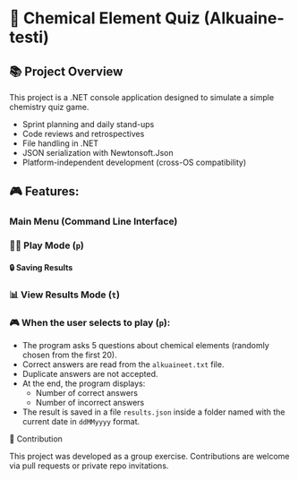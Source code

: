 # 🧪 Chemical Element Quiz (Alkuaine-testi)

## 📚 Project Overview

This project is a .NET console application designed to simulate a simple chemistry quiz game. 

- Sprint planning and daily stand-ups
- Code reviews and retrospectives
- File handling in .NET
- JSON serialization with Newtonsoft.Json
- Platform-independent development (cross-OS compatibility)



## 🎮 Features:

### Main Menu (Command Line Interface)

### 🧑‍🔬 Play Mode (`p`)

#### 🔒 Saving Results

### 📊 View Results Mode (`t`)

### 🎮 When the user selects to play (`p`):
- The program asks 5 questions about chemical elements (randomly chosen from the first 20).
- Correct answers are read from the `alkuaineet.txt` file.
- Duplicate answers are not accepted.
- At the end, the program displays:
  - Number of correct answers
  - Number of incorrect answers
- The result is saved in a file `results.json` inside a folder named with the current date in `ddMMyyyy` format.




🤝 Contribution

This project was developed as a group exercise. Contributions are welcome via pull requests or private repo invitations.
